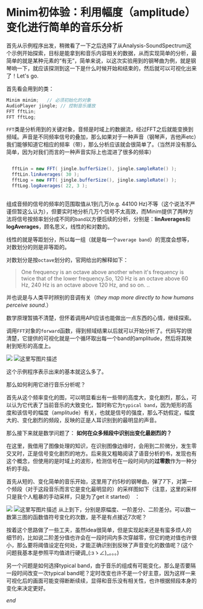 # Minim初体验：利用幅度（amplitude）变化进行简单的音乐分析

首先从示例程序出发，稍微看了一下之后选择了从Analysis-SoundSpectrum这个示例开始探索，目标是能拿到和音乐内容相关的数据，从而实现简单的分析，最简单的就是某种元素的“有无”，简单来说，以这次实验用到的钢琴曲为例，就是钢琴响一下，就应该探测到这一下是什么时候开始和结束的，然后就可以可视化出来了！Let's go.



首先看会用到的类：

```java
Minim minim;   // 必须初始化的对象
AudioPlayer jingle; // 控制音乐播放
FFT fftLin;
FFT fftLog;
```

`FFT`类是分析用到的关键对象，音频是时域上的数据流，经过FFT之后就能变换到频域。声音是不同频率信号的叠加，那么如果对于一种声音（钢琴声，吉他声etc）我们能够知道它相应的频率（带），那么分析应该就会很简单了。（当然并没有那么简单，因为对我们而言的一种声音实际上也混进了很多的频率）



```java

  fftLin = new FFT( jingle.bufferSize(), jingle.sampleRate() );
  fftLin.linAverages( 30 );
  fftLog = new FFT( jingle.bufferSize(), jingle.sampleRate() );
  fftLog.logAverages( 22, 3 );
  
```

组成音频的信号的频率的范围取值从1到几万(e.g.  44100 Hz)不等（这个说法不严谨但暂这么认为），但要实时地分析几万个信号不太高效，而Minim提供了两种方法将信号按频率划分成不同的`band`以方便后续的分析，分别是：**linAverages**和**logAverages**，顾名思义，线性的和对数的。

线性的就是等距划分，所以每一组（就是每一个`average band`）的宽度会想等，对数划分的则是非等距的。

对数划分是按`octave`划分的，官网给出的解释如下：

> One frequency is an octave above another when it's frequency is twice that of the lower frequency.So, 120 Hz is an octave above 60 Hz, 240 Hz is an octave above 120 Hz, and so on.  .. 

并也说是与人类平时辨别的音调有关（*they map more directly to how humans perceive sound.*）



数学原理暂搞不清楚，但怀着调用API应该也能做出一点东西的心情，继续探索。

调用`FFT`对象的`forward`函数，得到频域结果以后就可以开始分析了。代码写的很清楚，它提供的可视化就是一个循环取出每一个band的amplitude，然后将其映射到矩形的高度上。

![](sndspec.JPG)
![这里写图片描述](http://img.blog.csdn.net/20171115114922901?watermark/2/text/aHR0cDovL2Jsb2cuY3Nkbi5uZXQvTXVrYWUxOTk3/font/5a6L5L2T/fontsize/400/fill/I0JBQkFCMA==/dissolve/70/gravity/SouthEast)


这个示例程序表示出来的基本就这么多了。

那么如何利用它进行音乐分析呢？

首先从这个频率变化的图，可以明显看出有一些带的高度大，变化剧烈，那么，可以认为它代表了当前音乐的大致变化，暂时称它为`typical band`，因为矩形的高度和该信号的幅度（amplitude）有关，也就是信号的强度，那么不妨假定，幅度大的、变化剧烈的频段，反映的正是人耳识别到的最明显的声音。



那么接下来就是数学问题了： **如何在众多频段中识别出变化最剧烈的？**

在这里，我借用了图像处理的知识，在识别图像边缘时，会用到二阶微分，发生零交叉时，正是信号变化剧烈的地方。后来我又粗略阅读了语音分析的书，发现也有这个概念，但使用的是时域上的波形，检测信号在一段时间内的**过零数**作为一种分析的手段。



首先从短的、变化简单的音乐开始，这里用了约5秒的钢琴曲，弹了7下，对第一个频段（对于这段音乐而言它是变化最明显的）的采样图如下（注意，这里的采样只是我个人粗暴的手动采样，只是为了get it started） ：

![](7.JPG)
![这里写图片描述](http://img.blog.csdn.net/20171115114955571?watermark/2/text/aHR0cDovL2Jsb2cuY3Nkbi5uZXQvTXVrYWUxOTk3/font/5a6L5L2T/fontsize/400/fill/I0JBQkFCMA==/dissolve/70/gravity/SouthEast)
从上到下，分别是原幅度、一阶差分、二阶差分。可以数一数第三图的函数值符号变化的次数，是不是有点接近7次呢？



按着这个思路做了一些工夫，虽然idea很简单，但是实现起来还是有蛮多烦人的细节的，比如说二阶差分值也许会在一段时间内多次穿越零，但它的绝对值也许很小，那么要将阈值设定在何处，才能正确识别到反映了声音变化的数值呢？(这个问题我基本是参照平均值进行硬调_(:зゝ∠)_。。。)

另一个问题是如何选择typical band，由于音乐的组成有可能变化，那么是否要隔一段时间改变一次typical band呢？定时改变也许不是一个好主意，因为这样一来可视化后的画面可能变得断断续续，显得和音乐没有相关性，也许根据频段本身的变化来决定更好。



*end*
 
